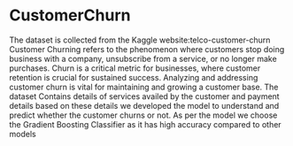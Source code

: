 # CustomerChurn
The dataset is collected from the Kaggle website:telco-customer-churn
Customer Churning refers to the phenomenon where customers stop doing business with a company, unsubscribe from a service, or no longer make purchases. Churn is a critical metric for businesses, where customer retention is crucial for sustained success. Analyzing and addressing customer churn is vital for maintaining and growing a customer base.
The dataset Contains details of services availed by the customer and payment details based on these details we developed the model to understand and predict whether the customer churns or not. As per the model we choose the Gradient Boosting Classifier as it has high accuracy compared to other models
